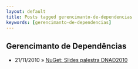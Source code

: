 ```yaml
---
layout: default
title: Posts tagged gerencimanto-de-dependencias
keywords: [gerencimanto-de-dependencias]
---
```

<h2 class="category">Gerencimanto de Dependências</h2>
<ul class="posts">
<li>
<p>
<span class="date">21/11/2010</span> &raquo; 
<a href="/blog/nuget-slides-palestra-dnad2010">NuGet: Slides palestra DNAD2010</a>
</p>
</li> 
</ul>
